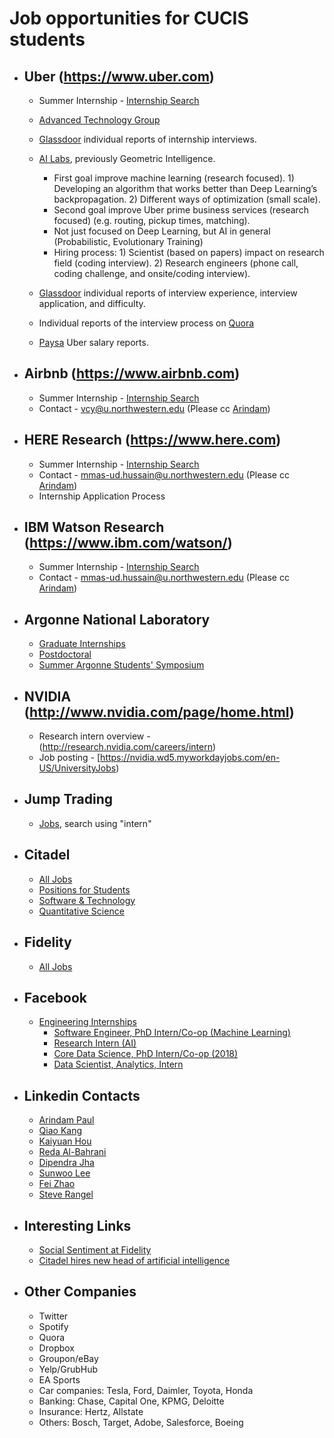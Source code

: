# Job opportunities for CUCIS students
- ## Uber (https://www.uber.com)
  - Summer Internship - [Internship Search](https://www.uber.com/careers/list/?city=all&country=all&keywords=%23univrecruiting&subteam=all&team=all)
  - [Advanced Technology Group](https://www.uber.com/info/atg/)

  - [Glassdoor](https://www.glassdoor.com/Interview/Uber-Intern-Interview-Questions-EI_IE575263.0,4_KO5,11.htm) individual reports of internship interviews.

  - [AI Labs](https://www.uber.com/info/ailabs/), previously Geometric Intelligence.

    - First goal improve machine learning (research focused). 1) Developing an algorithm that works better than Deep Learning’s backpropagation. 2) Different ways of optimization (small scale).
    - Second goal improve Uber prime business services (research focused) (e.g. routing, pickup times, matching).
    - Not just focused on Deep Learning, but AI in general (Probabilistic, Evolutionary Training)
    - Hiring process: 1) Scientist (based on papers) impact on research field (coding interview). 2) Research engineers (phone call, coding challenge, and onsite/coding interview).


  - [Glassdoor](https://www.glassdoor.com/Interview/Uber-Software-Engineer-Interview-Questions-EI_IE575263.0,4_KO5,22.htm) individual reports of interview experience, interview application, and difficulty.

  - Individual reports of the interview process on [Quora](https://www.quora.com/What-is-the-engineer-hiring-process-like-at-Uber)

  - [Paysa](https://www.paysa.com/salaries/uber) Uber salary reports.

- ## Airbnb (https://www.airbnb.com)
  - Summer Internship - [Internship Search](https://www.airbnb.com/careers/university)
  - Contact - vcy@u.northwestern.edu (Please cc [Arindam](mailto:arindam.paul@eecs.northwestern.edu))

- ## HERE Research (https://www.here.com)
    - Summer Internship - [Internship Search](https://www.linkedin.com/company-beta/3237134/)
    - Contact - mmas-ud.hussain@u.northwestern.edu (Please cc [Arindam](mailto:arindam.paul@eecs.northwestern.edu))
    - Internship Application Process

- ## IBM Watson Research (https://www.ibm.com/watson/)
    - Summer Internship - [Internship Search](https://researchweb.watson.ibm.com/interns/internhiring.shtml/)
    - Contact - mmas-ud.hussain@u.northwestern.edu (Please cc [Arindam](mailto:arindam.paul@eecs.northwestern.edu))

- ## Argonne National Laboratory
  - [Graduate Internships](http://www.anl.gov/education/graduates)
  - [Postdoctoral](http://www.anl.gov/careers/apply-job/postdoctoral-applicants)
  - [Summer Argonne Students' Symposium](http://www.mcs.anl.gov/research/LANS/events/listn/previous.php)

- ## NVIDIA (http://www.nvidia.com/page/home.html)
    - Research intern overview - (http://research.nvidia.com/careers/intern)
    - Job posting - [https://nvidia.wd5.myworkdayjobs.com/en-US/UniversityJobs)

- ## Jump Trading
  - [Jobs](http://www.jumptrading.com/jobs.html), search using "intern"

- ## Citadel
  - [All Jobs](https://www.citadel.com/careers/open-positions/)
  - [Positions for Students](https://www.citadel.com/careers/open-positions/positions-for-students/)
  - [Software & Technology](https://www.citadel.com/careers/open-positions/software-technology/)
  - [Quantitative Science](https://www.citadel.com/careers/open-positions/quantitative-research/)

- ## Fidelity
  - [All Jobs](https://jobs.fidelity.com/apply-now/search-jobs.html)

- ## Facebook
  - [Engineering Internships](https://www.facebook.com/careers/university/internships/engineering)
    - [Software Engineer, PhD Intern/Co-op (Machine Learning)](https://www.facebook.com/careers/jobs/a0I1200000LT7EUEA1/)
    - [Research Intern (AI)](https://www.facebook.com/careers/jobs/a0I1200000LT6fpEAD/)
    - [Core Data Science, PhD Intern/Co-op (2018)](https://www.facebook.com/careers/jobs/a0I1200000LTJpdEAH/)
    - [Data Scientist, Analytics, Intern](https://www.facebook.com/careers/jobs/a0I1200000LT6x8EAD/)
    

- ## Linkedin Contacts
  - [Arindam Paul](https://www.linkedin.com/in/arndmpaul/)
  - [Qiao Kang](https://www.linkedin.com/in/qiao-kang-nu)
  - [Kaiyuan Hou](https://www.linkedin.com/in/kaiyuan-hou-87955292/)
  - [Reda Al-Bahrani](https://www.linkedin.com/in/redaalbahrani/)
  - [Dipendra Jha](https://www.linkedin.com/in/dipendra009/)
  - [Sunwoo Lee](https://www.linkedin.com/in/sunwoo-lee-90a7308a/)
  - [Fei Zhao](https://www.linkedin.com/in/fei-zhao-530141113/)
  - [Steve Rangel](https://www.linkedin.com/in/esteban-steve-rangel-7205974b/)

- ## Interesting Links
    - [Social Sentiment at Fidelity](https://www.fidelity.com/learning-center/tools-demos/research-tools/social-sentiment-research-video)
    - [Citadel hires new head of artificial intelligence](https://jobs.fidelity.com/apply-now/search-jobs.html)

- ## Other Companies
    - Twitter
    - Spotify
    - Quora
    - Dropbox
    - Groupon/eBay
    - Yelp/GrubHub
    - EA Sports
    - Car companies: Tesla, Ford, Daimler, Toyota, Honda
    - Banking: Chase, Capital One, KPMG, Deloitte
    - Insurance: Hertz, Allstate
    - Others: Bosch, Target, Adobe, Salesforce, Boeing
